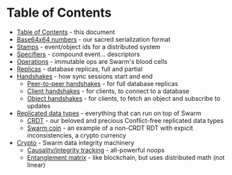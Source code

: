 # Table of Contents

* [Table of Contents](SUMMARY.md) - this document
* [Base64x64 numbers](64x64.md) - our sacred serialization format
* [Stamps](stamp.md) - event/object ids for a distributed system
* [Specifiers](spec.md) - compound event... descriptors
* [Operations](op.md) - immutable ops are Swarm's blood cells
* [Replicas](replica.md) - database replicas, full and partial
* [Handshakes](handshake.md) - how sync sessions start and end
    * [Peer-to-peer handshakes](peer_handshake.md) - for full database replicas
    * [Client handshakes](client_handshake.md) - for clients, to connect to a database
    * [Object handshakes](object_handshake.md) - for clients, to fetch an object and subscribe to updates
* [Replicated data types](rdt.md) - everything that can run on top of Swarm
    * [CRDT](crdt.md) - our beloved and precious Conflict-free replicated data types
    * [Swarm coin](coin.md) - an example of a non-CRDT RDT with expicit
      inconsistencies, a crypto currency
* [Crypto](crypto.md) - Swarm data integrity machinery
    * [Causality/integrity tracking](noop.md) - all-powerful noops
    * [Entanglement matrix](matrix.md) - like blockchain, but uses
      distributed math (not linear)
